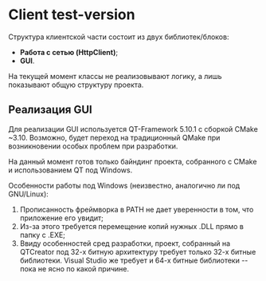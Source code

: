 # Client test-version

Структура клиентской части состоит из двух библиотек/блоков:

- **Работа с сетью (HttpClient)**;
- **GUI**.

На текущей момент классы не реализовывают логику, а лишь показывают общую структуру проекта.

## Реализация GUI

Для реализации GUI используется QT-Framework 5.10.1 с сборкой CMake ~3.10. Возможно, будет переход на традиционный QMake при возникновении особых проблем при разработки. 

На данный момент готов только байндинг проекта, собранного с CMake и использованием QT под Windows. 

Особенности работы под Windows (неизвестно, аналогично ли под GNU/Linux):

1. Прописанность фреймворка в PATH не дает уверенности в том, что приложение его увидит;
2. Из-за этого требуется перемещение копий нужных .DLL прямо в папку с .EXE;
3. Ввиду особенностей сред разработки, проект, собранный на QTCreator под 32-х битную архитектуру требует только 32-х битные библиотеки. Visual Studio же требует и 64-х битные библиотеки -- пока не ясно по какой причине.
